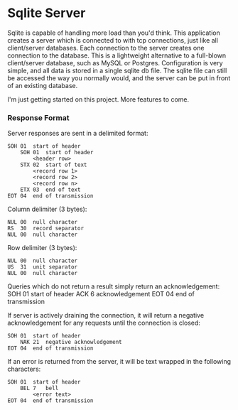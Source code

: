 # Sqlite Server
Sqlite is capable of handling more load than you'd think. This application creates a server which is connected to with tcp connections, just like all client/server databases. Each connection to the server creates one connection to the database. This is a lightweight alternative to a full-blown client/server database, such as MySQL or Postgres. Configuration is very simple, and all data is stored in a single sqlite db file. The sqlite file can still be accessed the way you normally would, and the server can be put in front of an existing database. 

I'm just getting started on this project. More features to come.

### Response Format
Server responses are sent in a delimited format:
```
SOH	01	start of header
    SOH	01	start of header
        <header row>
    STX	02	start of text
        <record row 1>
        <record row 2>
        <record row n>
    ETX	03	end of text
EOT	04	end of transmission
```

Column delimiter (3 bytes):
```
NUL	00	null character
RS	30	record separator
NUL	00	null character
```

Row delimiter (3 bytes):
```
NUL	00	null character
US	31	unit separator
NUL	00	null character
```

Queries which do not return a result simply return an acknowledgement:
SOH	01	start of header
    ACK	6	acknowledgement
EOT	04	end of transmission

If server is actively draining the connection, it will return a negative acknowledgement for any requests until the connection is closed:
```
SOH	01	start of header
    NAK	21	negative acknowledgement
EOT	04	end of transmission
```

If an error is returned from the server, it will be text wrapped in the following characters:
```
SOH	01	start of header
    BEL	7	bell
        <error text>
EOT	04	end of transmission
```